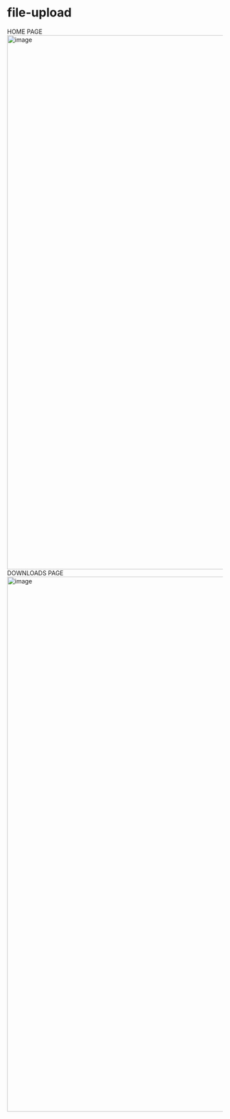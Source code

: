 # file-upload

HOME PAGE
<img width="1248" alt="image" src="https://user-images.githubusercontent.com/99478783/233423780-95da6917-cd8e-4b97-ad13-194cd1eb0932.png">
DOWNLOADS PAGE
<img width="1250" alt="image" src="https://user-images.githubusercontent.com/99478783/233423973-106c6427-2ccb-413a-9eba-b1ab9e4d4cd7.png">
